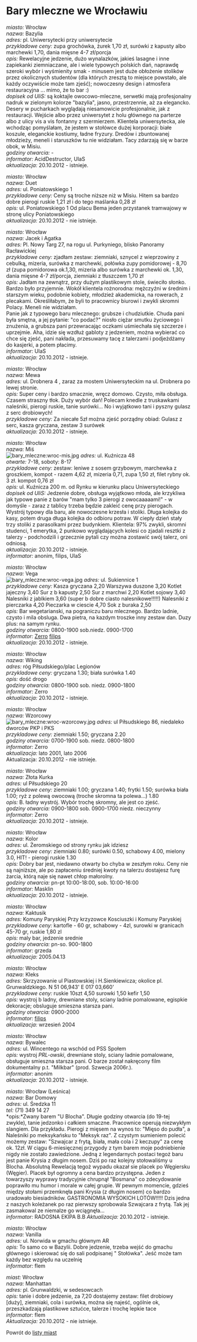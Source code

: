 # Bary mleczne we Wrocławiu




*miasto:*  Wrocław    <br/>
*nazwa:*  Bazylia   <br/>
*adres:*  pl. Uniwersytecki   przy uniwersytecie   <br/>
*przykladowe ceny:*  zupa grochówka, żurek 1,70 zł, surówki z kapusty albo marchewki 1,70, dania mięsne 4-7 zł/porcja  <br/>
*opis:*  Rewelacyjne jedzenie, dużo wynalazków, jakieś lasagne i inne zapiekanki ziemniaczane, ale i wiele typowych polskich dań, naprawdę szeroki wybór i wyśmienity smak - minusem jest duże obłożenie stolików przez okolicznych studentów (dla których zresztą to miejsce powstało, ale każdy oczywiście może tam zjeść); nowoczesny design i atmosfera restauracyjna ... mimo, że to bar :)   <br/>
*dopisek od UliS:* są koktajle owocowo-mleczne, serwetki mają profesjonalny nadruk w zielonym kolorze "bazylia", jasno, przestrzennie, aż za elegancko. Desery w pucharkach wyglądają niesamowicie profesjonalnie, jak z restauracji. Wejście albo przez uniwersytet z holu głównego na parterze albo z ulicy vis a vis fontanny z szermierzem.  Klientela uniwersytecka, ale wchodząc pomyślałam, że jestem w stołówce dużej korporacji: białe koszule, eleganckie kostiumy, ładne fryzury. Dredów i zbuntowanej młodzieży, meneli i staruszków tu nie widziałam. Tacy zdarzają się w barze obok, w Misiu.  <br/>
*godziny otwarcia:*  -   <br/>
*informator:*  AcidDestructor, UlaS  <br/>
*aktualizacja:* 20.10.2012 - istnieje.  <br/>


*miasto:*  Wrocław    <br/>
*nazwa:*  Duet   <br/>
*adres:*  ul. Poniatowskiego 1   <br/>
*przykladowe ceny:*  Ceny są troche niższe niż w Misiu. Hitem sa bardzo dobre pierogi ruskie 1,21 zł i do tego maślanka 0,28 zł   <br/>
*opis:*  ul. Poniatowskiego 1 Od placu Bema jeden przystanek tramwajowy w stronę ulicy Poniatowskiego   <br/>
*aktualizacja:* 20.10.2012 - nie istnieje. <br/>



*miasto:*  Wrocław    <br/>
*nazwa:*  Jacek i Agatka   <br/>
*adres:*  Pl. Nowy Targ 27, na rogu ul. Purkyniego, blisko Panoramy Racławickiej   <br/>
*przykladowe ceny:*  zjadłam zestaw: ziemniaki, sznycel z wieprzowiny z cebulką, mizeria, surówka z marchewki, połówka zupy pomidorowej - 8,70 zł (zupa pomidorowa ok.1,30, mizeria albo surówka z marchewki ok. 1,30, dania mięsne 4-7 zł/porcja, ziemniaki z tłuszczem 1,70 zł <br/>
*opis:* Jadłam na zewnątrz, przy dużym plastikowym stole, świeciło słonko. Bardzo było przyjemnie. Wokół klientela rożnorodna: mężczyźni w średnim i starszym wieku, podobnie kobiety, młodzież akademicka, na rowerach, z plecakami. Określiłabym, że byli to pracownicy biurowi i zwykli skromni Polacy. Meneli nie widziałam.  
Panie jak z typowego baru mlecznego: grubsze i chudziutkie. Chuda pani była smętna, a jej pytanie: "co podać?" niosło ciężar smutku życiowego i znużenia, a grubsza pani przewracając oczkami uśmiechała się szczerze i uprzejmie. Aha, idzie się wzdłuż gabloty z jedzeniem, można wybierać co chce się zjeść, pani nakłada, przesuwamy tacę z talerzami i podjeżdżamy do kasjerki, a potem płacimy.  <br/>
*informator:* UlaS <br/>
*aktualizacja:* 20.10.2012 - istnieje. <br/>



*miasto:*  Wrocław    <br/>
*nazwa:*  Mewa   <br/>
*adres:*  ul. Drobnera 4 , zaraz za mostem Uniwersyteckim na ul. Drobnera po lewej stronie.  <br/>
*opis:* Super ceny i bardzo smacznie, wręcz domowo. Czysto, miła obsługa. Czasem straszny tłok. Duży wybór dań! Polecam knedle z truskawkami naleśniki, pierogi ruskie, tanie surówki... No i wyjątkowo tani i pyszny gulasz z serc drobiowych!   <br/>
*przykladowe ceny:*  Za niecałe 5zł można zjeść porządny obiad: Gulasz z serc, kasza gryczana, zestaw 3 surówek   <br/>
*aktualizacja:*  20.10.2012 - istnieje. <br/>




*miasto:*  Wrocław    <br/>
*nazwa:*  Miś   <br/>
![bary_mleczne:wroc-mis.jpg](/.attachments/bary_mleczne:wroc-mis.jpg)
*adres:*  ul. Kuźnicza 48  <br/>
*otwarte:* 7-18, soboty: 8-17<br/>
*przykladowe ceny:*  zestaw: leniwe z sosem grzybowym, marchewka z groszkiem, kompot - razem 4,62 zł, mizeria 0,71, zupa 1,50 zł, filet rybny ok. 3 zł. kompot 0,76 zł   <br/>
*opis:*  ul. Kuźnicza 200 m. od Rynku w kierunku placu Uniwersyteckiego   <br/>
*dopisek od UliS:* Jedzenie dobre, obsługa wyjątkowo młoda, ale krzykliwa jak typowe panie z barów "mam tylko 3 pierogi z owocaaaaami!" - w domyśle - zaraz z tablicy trzeba będzie zakleić cenę przy pierogach. Wystrój typowy dla baru, ale nowoczesne krzesła i stoliki. Długa kolejka do kasy, potem druga długa kolejka do odbioru potraw. W ciepły dzień stały trzy stoliki z parasolkami przez budynkiem. 
Klientela:  97% zwykli, skromni studenci, 1 emerytka, 2 punkowo wyglądających kolesi co zjadali resztki z talerzy - podchodzili i grzecznie pytali czy można zostawić swój talerz, oni odniosą.  <br/>
*aktualizacja:* 20.10.2012 - istnieje. <br/>
*informator:* anonim, filips, UlaS <br/>




*miasto:*  Wrocław    <br/>
*nazwa:*  Vega   <br/>
![bary_mleczne:wroc-vega.jpg](/.attachments/bary_mleczne:wroc-vega.jpg)
*adres:*  ul. Sukiennice 1   <br/>
*przykladowe ceny:*  Kasza gryczana 2,20 Warszywa duszone 3,20 Kotlet jajeczny 3,40 Sur z b kapusty 2,50 Sur z marchwi 2,20 Kotlet sojowy 3,40 Nalesniki z jablkiem 3,60 (super b dobre ciasto nalesnikowe!!!!!) Nalesniki z pierczarka 4,20 Pieczarka w ciescie 4,70 Sok z buraka 2,50   <br/>
*opis:*  Bar wegetarianski, na pograniczu baru mlecznego.  Bardzo ladnie, czysto i mila 
obsluga. Dwa pietra, na kazdym troszke inny zestaw dan. Duzy plus: na samym rynku. <br/>
*godziny otwarcia:*  0800-1900 sob.niedz. 0900-1700   <br/>
*informator:*  [Zerro](zerro) [filips](filips)   <br/>
*aktualizacja:*  20.10.2012 - istnieje. <br/>



*miasto:*  Wrocław    <br/>
*nazwa:*  Wiking   <br/>
*adres:*  róg Piłsudskiego/plac Legionów   <br/>
*przykladowe ceny:*  gryczana 1.30; biała surówka 1.40   <br/>
*opis:*  dość drogo   <br/>
*godziny otwarcia:*  0800-1900 sob. niedz. 0900-1800   <br/>
*informator:*  Zerro   <br/>
*aktualizacja:*  20.10.2012 - istnieje.  <br/>



*miasto:*  Wrocław    <br/>
*nazwa:*  Wzorcowy   <br/>
![bary_mleczne:wroc-wzorcowy.jpg](/.attachments/bary_mleczne:wroc-wzorcowy.jpg)
*adres:*  ul Piłsudskiego 86, niedaleko dworców PKP i PKS   <br/>
*przykladowe ceny:*  ziemniaki 1.50; gryczana 2.20   <br/>
*godziny otwarcia:*  0700-1900 sob. niedz. 0800-1800   <br/>
*informator:*  Zerro   <br/>
*aktualizacja:*    lato 2001, lato 2006   <br/>
Aktualizacja: 20.10.2012 - nie istnieje. <br/>



*miasto:*  Wrocław    <br/>
*nazwa:*  Złota Kurka   <br/>
*adres:*  ul Piłsudskiego 20   <br/>
*przykladowe ceny:*  ziemniaki 1.00; gryczana 1.40; frytki 1.50; surówka biała 1.00; ryż z polewą owocową (troche skromna ta polewa...) 1.80   <br/>
*opis:*  B. ładny wystrój. Wybór trochę skromny, ale jest co zjeść.   <br/>
*godziny otwarcia:*  0900-1800 sob. 0900-1700 niedz. nieczynny   <br/>
*informator:*  Zerro   <br/>
*aktualizacja:*  20.10.2012 - istnieje.  <br/>




*miasto:*  Wrocław    <br/>
*nazwa:*  Kolor   <br/>
*adres:*  ul. Żeromskiego    od strony rynku jak idziesz         <br/>
*przykladowe ceny:*  ziemniaki 0.80; surówki 0.50, schabowy 4.00, mielony 3.0, HIT! - pierogi ruskie 1.30   <br/>
*opis:*  Dobry bar jest, niedawno otwarty bo chyba w zeszłym roku. Ceny nie są najniższe, ale po zapłaceniu średniej kwoty na talerzu dostajesz furę żarcia, którą naje się nawet chłop małorolny.   <br/>
*godziny otwarcia:*  pn-pt 10:00-18:00, sob. 10:00-16:00   <br/>
*informator:*  Masklin   <br/>
*aktualizacja:*  20.10.2012 - istnieje.  <br/>



*miasto:*  Wrocław    <br/>
*nazwa:*  Kaktusik   <br/>
*adres:*  Komuny Paryskiej   Przy krzyzowce Kosciuszki i Komuny Paryskiej         <br/>
*przykladowe ceny:*  kartofle - 60 gr, schabowy - 4zl, surowki w granicach 45-70 gr, ruskie 1,80 zl   <br/>
*opis:*  maly bar, jedzenie srednie   <br/>
*godziny otwarcia:*  pn-so. 900-1800   <br/>
*informator:*  grzeda   <br/>
*aktualizacja:*   2005.04.13   <br/>


*miasto:*  Wrocław    <br/>
*nazwa:*  Kleks   <br/>
*adres:*  Skrzyzowanie ul Piastowskiej i H.Sienkiewicza; okolice pl. Grunwaldzkiego. N 51 06,943' E 017 03,660' <br/>
*przykladowe ceny:*  ruskie 10szt 4,50 surowki 1,50 kefir 1,50    <br/>
*opis:*  wystroj b ladny, drewniane stoly, sciany ladnie pomalowane, egispkie dekoracje; obsluguje smieszna starsza pani.    <br/>
*godziny otwarcia:*  0900-2000   <br/>
*informator:*  [filips](filips)<br/>
*aktualizacja:*   wrzesień 2004   <br/>


*miasto:*  Wrocław    <br/>
*nazwa:*  Bywalec   <br/>
*adres:*  ul. Wincentego na wschód od PSS Społem<br/>
*opis:*  wystroj *PRL-owski*, drewniane stoly, sciany ladnie pomalowane, obsługuje smieszna starsza pani.  O barze został nakręcony film dokumentalny p.t. "Milkbar" (prod. Szwecja 2006r.).  <br/>
*informator:*  anonim<br/>
*aktualizacja:*  20.10.2012 - istnieje.  <br/>

*miasto:*  Wrocław (Leśnica)   <br/>
*nazwa:*  Bar Domowy   <br/>
*adres:*  ul. Średzka 11   <br/>
*tel:* (71) 349 14 27 <br/>
*opis:*Zwany barem "U Blocha".  Długie godziny otwarcia (do 19-tej zwykle), tanie jedzonko i całkiem smaczne.  Pracownice operują niezwykłym slangiem. Dla przykładu.  Pierogi z mięsem na wynos to: "Mięso do pudła", a Naleśniki po meksykańsku to "Meksyk raz".  Z czystym sumieniem polecić możemy zestaw:  "Szwajcar z frytą, biała, mała cola i 2 keczupy" za cenę ok. 12zł.  W ciągu 6-miesięcznej przygody z tym barem moje podniebienie nigdy nie zostało zawiedzione.  Jedną z legendarnych postaci tegoż baru jest panie Krysia z długim nosem.  Dziś po raz kolejny stołowaliśmy u Blocha.  Absolutną Rewelacją tegoż wypadu okazał sie placek po Węgiersku (Węgier).  Placek był ogromny a cena bardzo przystępna. Jeden z towarzyszy wyprawy tradycyjnie chrupnął "Bosmana" co zdecydowanie poprawiło mu humor i morale w całej grupie.  W pewnym momencie, gdzieś między stołami przemknęła pani Krysia (z długim nosem) co bardzo uradowało biesiadników. GASTRONOMIA WYSOKICH LOTÓW!!!!!  Dzis jedna z naszych koleżanek po raz pierwszy sprobowala Szwajcara z frytą. Tak jej zasmakowal ze niemalze go wciągnęła...  <br/>
*informator:*  RADOSNA EKIPA B.B
*Aktualizacja:* 20.10.2012 - istnieje.

*miasto:* Wrocław <br/>
*nazwa:* Vanilla <br/>
*adres:* ul. Norwida w gmachu głównym AR<br/>
*opis:* To samo co w Bazylii. Dobre jedzenie, trzeba wejść do gmachu głównego i skierować się do sali podpisanej " Stołówka". Jeść może tam każdy bez względu na uczelnię <br/>
*informator:* flem <br/>

*miast:* Wrocław <br/>
*nazwa:* Manhattan <br/>
*adres:* pl. Grunwaldzki, w sedesowcach <br/>
*opis:* tanie i dobre jedzenie, za 7,20 dostajemy zestaw: filet drobiowy [duży], ziemniaki, cola i surówka, można się najeść, ogólnie ok, przeszkadzają plastikowe sztućce, talerze i trochę lepkie tace <br/>
*informator:* flem <br/>
*Aktualizacja:* 20.10.2012 - nie istnieje.

Powrót do [listy miast](/bary_mleczne)


